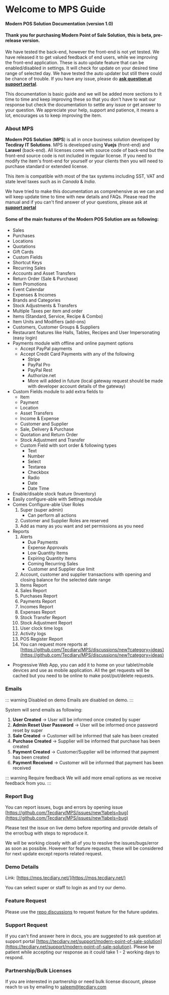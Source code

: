 # Welcome to MPS Guide

#### Modern POS Solution Documentation (version 1.0)

#### Thank you for purchasing Modern Point of Sale Solution, this is beta, pre-release version.

We have tested the back-end, however the front-end is not yet tested. We have released it to get valued feedback of end users, while we improving the front-end application. These is auto update feature that can be enabled/disabled in settings. It will check for update on your desired time range of selected day. We have tested the auto updater but still there could be chance of trouble. If you have any issue, please do **[ask question at support portal](https://tecdiary.net/support/modern-point-of-sale-solution/ask_question)**.

This documentation is basic guide and we will be added more sections to it time to time and keep improving these so that you don't have to wait our response but check the documentation to settle any issue or get answer to your question. We appreciate your help, support and patience, it means a lot, encourages us to keep improving the item.

### About MPS

**Modern POS Solution** (**MPS**) is all in once business solution developed by **Tecdiray IT Solutions**. MPS is developed using **Vuejs** (front-end) and **Laravel** (back-end). All licenses come with source code of back-end but the front-end source code is not included in regular license. If you need to modify the item's front-end for yourself or your clients then you will need to purchase standard or extended license.

This item is compatible with most of the tax systems including SST, VAT and state level taxes such as in _Canada_ & _India_.

We have tried to make this documentation as comprehensive as we can and will keep update time to time with new details and FAQs. Please read the manual and if you can't find answer of your questions, please ask at **[support portal](https://tecdiary.net/support/modern-point-of-sale-solution/ask_question)**

#### Some of the main features of the Modern POS Solution are as following:

- Sales
- Purchases
- Locations
- Quotations
- Gift Cards
- Custom Fields
- Shortcut Keys
- Recurring Sales
- Accounts and Asset Transfers
- Return Order (Sale & Purchase)
- Item Promotions
- Event Calendar
- Expenses & Incomes
- Brands and Categories
- Stock Adjustments & Transfers
- Multiple Taxes per item and order
- Items (Standard, Service, Recipe & Combo)
- Item Units and Modifiers (add-ons)
- Customers, Customer Groups & Suppliers
- Restaurant features like Halls, Tables, Recipes and User Impersonating (easy login)
- Payments module with offline and online payment options
  - Accept PayPal payments
  - Accept Credit Card Payments with any of the following
    - Stripe
    - PayPal Pro
    - PayPal Rest
    - Authorize.net
    - More will added in future (local gateway request should be made with developer account details of the gateway)
- Custom Fields module to add extra fields to
  - Item
  - Payment
  - Location
  - Asset Transfers
  - Income & Expense
  - Customer and Supplier
  - Sale, Delivery & Purchase
  - Quotation and Return Order
  - Stock Adjustment and Transfer
  - Custom Field with sort order & following types
    - Text
    - Number
    - Select
    - Textarea
    - Checkbox
    - Radio
    - Date
    - Date Time
- Enable/disable stock feature (Inventory)
- Easily configure-able with Settings module
- Comes Configure-able User Roles
  1.  Super (super admin)
      - Can perform all actions
  2.  Customer and Supplier Roles are reserved
  3.  Add as many as you want and set permissions as you need
- Reports
  1. Alerts
     - Due Payments
     - Expense Approvals
     - Low Quantity Items
     - Expiring Quantity Items
     - Coming Recurring Sales
     - Customer and Supplier due limit
  2. Account, customer and supplier transactions with opening and closing balance for the selected date range
  3. Items Report
  4. Sales Report
  5. Purchases Report
  6. Payments Report
  7. Incomes Report
  8. Expenses Report
  9. Stock Transfer Report
  10. Stock Adjustment Report
  11. User clock time logs
  12. Activity logs
  13. POS Register Report
  14. You can request more reports at [https://github.com/Tecdiary/MPS/discussions/new?category=ideas](https://github.com/Tecdiary/MPS/discussions/new?category=ideas)

* Progressive Web App, you can add it to home on your tablet/mobile devices and use as mobile application. All the get requests will be cached but you need to be online to make post/put/delete requests.

### Emails

::: warning Disabled on demo
Emails are disabled on demo.
:::

System will send emails as following:

1. **User Created** → User will be informed once created by super
2. **Admin Reset User Password** → User will be informed once password reset by super
3. **Sale Created** → Customer will be informed that sale has been created
4. **Purchase Created** → Supplier will be informed that purchase has been created
5. **Payment Created** → Customer/Supplier will be informed that payment has been created
6. **Payment Received** → Customer will be informed that payment has been received

::: warning Require feedback
We will add more email options as we receive feedback from you.
:::

### Report Bug

You can report issues, bugs and errors by opening issue [https://github.com/Tecdiary/MPS/issues/new?labels=bug](https://github.com/Tecdiary/MPS/issues/new?labels=bug)

Please test the issue on live demo before reporting and provide details of the error/bug with steps to reproduce it.

We will be working closely with all of you to resolve the issues/bugs/error as soon as possible. However for feature requests, these will be considered for next update except reports related request.

### Demo Details

Link: [https://mps.tecdiary.net/](https://mps.tecdiary.net/)

You can select super or staff to login as and try our demo.

### Feature Request

Please use the [repo discussions](https://github.com/Tecdiary/MPS/discussions/new?category=ideas) to request feature for the future updates.

### Support Request

If you can't find answer here in docs, you are suggested to ask question at support portal [https://tecdiary.net/support/modern-point-of-sale-solution](https://tecdiary.net/support/modern-point-of-sale-solution). Please be patient while accepting our response as it could take 1 - 2 working days to respond.

### Partnership/Bulk Licenses

If you are interested in partnership or need bulk license discount, please reach to us by emailing to saleem@tecdiary.com
